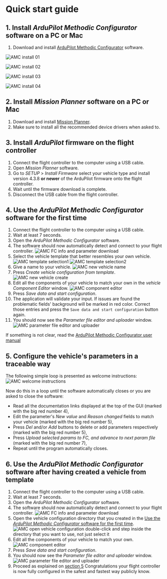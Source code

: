 # Quick start guide

## 1. Install *ArduPilot Methodic Configurator* software on a PC or Mac

1. Download and install [ArduPilot Methodic Configurator](https://github.com/ArduPilot/MethodicConfigurator/releases/tag/latest) software.

![AMC install 01](images/AMC_install_01.png)

![AMC install 02](images/AMC_install_02.png)

![AMC install 03](images/AMC_install_03.png)

![AMC install 04](images/AMC_install_04.png)

## 2. Install *Mission Planner* software on a PC or Mac

1. Download and install [Mission Planner](https://firmware.ardupilot.org/Tools/MissionPlanner/).
1. Make sure to install all the recommended device drivers when asked to.

## 3. Install *ArduPilot* firmware on the flight controller

1. Connect the flight controller to the computer using a USB cable.
1. Open *Mission Planner* software.
1. Go to *SETUP* > *Install Firmware* select your vehicle type and install version 4.3.8 **or newer** of the ArduPilot firmware onto the flight controller.
1. Wait until the firmware download is complete.
1. Disconnect the USB cable from the flight controller.

## 4. Use the *ArduPilot Methodic Configurator* software for the first time

1. Connect the flight controller to the computer using a USB cable.
1. Wait at least 7 seconds.
1. Open the *ArduPilot Methodic Configurator* software.
1. The software should now automatically detect and connect to your flight controller.
![AMC FC info and parameter download](images/App_screenshot_FC_info_and_param_download.png)
1. Select the vehicle template that better resembles your own vehicle.
![AMC template selection1](images/App_screenshot_Vehicle_directory1.png)
![AMC template selection2](images/App_screenshot_Vehicle_overview.png)
1. Give a name to your vehicle.
![AMC new vehicle name](images/App_screenshot_Vehicle_directory2.png)
1. Press *Create vehicle configuration from template*.
![AMC new vehicle create](images/App_screenshot_Vehicle_directory3.png)
1. Edit all the components of your vehicle to match your own in the *vehicle Component Editor* window.
![AMC component editor](images/App_screenshot_Component_Editor.png)
1. Press *Save data and start configuration*.
1. The application will validate your input.
If issues are found the problematic fields' background will be marked in red color.
Correct those entries and press the `Save data and start configuration` button again.
1. You should now see the *Parameter file editor and uploader* window.
![AMC parameter file editor and uploader](images/App_screenshot2.png)

If something is not clear, read the [ArduPilot Methodic Configurator user manual](USERMANUAL.md)

## 5. Configure the vehicle's parameters in a traceable way

The following simple loop is presented as welcome instructions:
![AMC welcome instructions](images/App_screenshot_instructions.png)

Now do this in a loop until the software automatically closes or you are asked to close the software:

- Read all the documentation links displayed at the top of the GUI (marked with the big red number 4),
- Edit the parameter's *New value* and *Reason changed* fields to match your vehicle (marked with the big red number 5),
- Press *Del* and/or *Add* buttons to delete or add parameters respectively (marked with the big red number 5),
- Press *Upload selected params to FC, and advance to next param file* (marked with the big red number 7),
- Repeat until the program automatically closes.


## 6. Use the *ArduPilot Methodic Configurator* software after having created a vehicle from template

1. Connect the flight controller to the computer using a USB cable.
1. Wait at least 7 seconds.
1. Open the *ArduPilot Methodic Configurator* software.
1. The software should now automatically detect and connect to your flight controller.
![AMC FC info and parameter download](images/App_screenshot_FC_info_and_param_download.png)
1. Open the vehicle configuration directory that you created in the [Use the *ArduPilot Methodic Configurator* software for the first time](#4-use-the-ardupilot-methodic-configurator-software-for-the-first-time).
![AMC open vehicle configuration](images/App_screenshot_Vehicle_directory4.png)
double-click and step inside the directory that you want to use, not just select it
1. Edit all the components of your vehicle to match your own.
![AMC component editor](images/App_screenshot_Component_Editor.png)
1. Press *Save data and start configuration*.
1. You should now see the *Parameter file editor and uploader* window.
![AMC parameter file editor and uploader](images/App_screenshot2.png)
1. Proceed as explained on [section 5](#5-configure-the-vehicles-parameters-in-a-traceable-way)
Congratulations your flight controller is now fully configured in the safest and fastest way publicly know.
